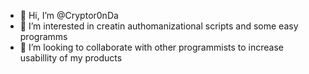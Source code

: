 - 👋 Hi, I’m @Cryptor0nDa
- 👀 I’m interested in creatin authomanizational scripts and some easy programms
- 💞️ I’m looking to collaborate with other programmists to increase usabillity of my products

<!---
Cryptor0nDa/Cryptor0nDa is a ✨ special ✨ repository because its `README.md` (this file) appears on your GitHub profile.
You can click the Preview link to take a look at your changes.
--->
